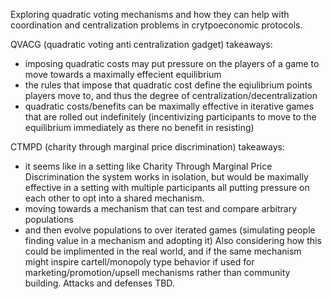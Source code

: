 Exploring quadratic voting mechanisms and how they can help with coordination and centralization problems in crytpoeconomic protocols.

QVACG (quadratic voting anti centralization gadget) takeaways:
- imposing quadratic costs may put pressure on the players of a game to move towards a maximally effecient equilibrium
- the rules that impose that quadratic cost define the eqiulibrium points players move to, and thus the degree of centralization/decentralization
- quadratic costs/benefits can be maximally effective in iterative games that are rolled out indefinitely (incentivizing participants to move to the equilibrium immediately as there no benefit in resisting)

CTMPD (charity through marginal price discrimination) takeaways:
- it seems like in a setting like Charity Through Marginal Price Discrimination the system works in isolation, but would be maximally effective in a setting with multiple participants all putting pressure on each other to opt into a shared mechanism. 
- moving towards a mechanism that can test and compare arbitrary populations
- and then evolve populations to over iterated games (simulating people finding value in a mechanism and adopting it)
Also considering how this could be implimented in the real world, and if the same mechanism might inspire cartell/monopoly type behavior if used for marketing/promotion/upsell mechanisms rather than community building. Attacks and defenses TBD.
